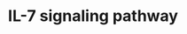 ---
annotations:
- id: PW:0000908
  parent: signaling pathway
  type: Pathway Ontology
  value: interleukin-7 signaling pathway
authors:
- A.Pandey
- MaintBot
- Christine Chichester
- Eweitz
description: ''
last-edited: 2021-05-23
organisms:
- Mus musculus
redirect_from:
- /index.php/Pathway:WP297
- /instance/WP297
revision: null
schema-jsonld:
- '@context': https://schema.org/
  '@id': https://wikipathways.github.io/pathways/WP297.html
  '@type': Dataset
  creator:
    '@type': Organization
    name: WikiPathways
  description: ''
  keywords:
  - Akt1
  - Bad
  - Bax
  - Bcl2l11
  - Blk
  - Cbl
  - Cblb
  - Ccna2
  - Ccnd2
  - Cdk2
  - Cdk4
  - Cltc
  - Foxo1
  - Foxo3
  - Fyn
  - Gene Symbol
  - Grb2
  - Gsk3b
  - Hras1
  - Il2rg
  - Il7r
  - Irf1
  - Irs1
  - Irs2
  - Jak1
  - Jak3
  - Lyn
  - Map2k1
  - Map2k2
  - Mapk1
  - Mapk3
  - Mcl1
  - Muc1
  - Pik3r1
  - Ptk2b
  - Raf1
  - Rb1
  - Shc1
  - Sos1
  - Stam
  - Stam2
  - Stat1
  - Stat3
  - Stat5a
  - Stat5b
  license: CC0
  name: IL-7 signaling pathway
seo: CreativeWork
title: IL-7 signaling pathway
wpid: WP297
---